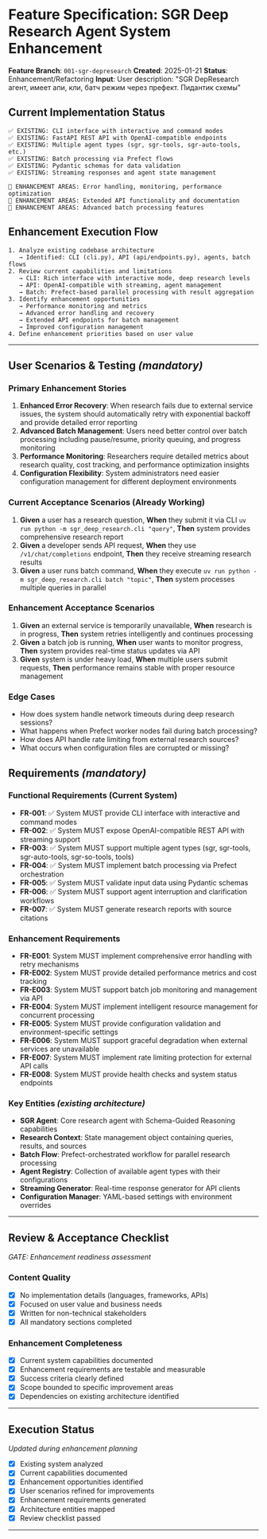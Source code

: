 # Feature Specification: SGR Deep Research Agent System Enhancement

**Feature Branch**: `001-sgr-depresearch`
**Created**: 2025-01-21
**Status**: Enhancement/Refactoring
**Input**: User description: "SGR DepResearch агент, имеет апи, кли, батч режим через префект. Пидантик схемы"

## Current Implementation Status
```
✅ EXISTING: CLI interface with interactive and command modes
✅ EXISTING: FastAPI REST API with OpenAI-compatible endpoints
✅ EXISTING: Multiple agent types (sgr, sgr-tools, sgr-auto-tools, etc.)
✅ EXISTING: Batch processing via Prefect flows
✅ EXISTING: Pydantic schemas for data validation
✅ EXISTING: Streaming responses and agent state management

🔄 ENHANCEMENT AREAS: Error handling, monitoring, performance optimization
🔄 ENHANCEMENT AREAS: Extended API functionality and documentation
🔄 ENHANCEMENT AREAS: Advanced batch processing features
```

## Enhancement Execution Flow
```
1. Analyze existing codebase architecture
   → Identified: CLI (cli.py), API (api/endpoints.py), agents, batch flows
2. Review current capabilities and limitations
   → CLI: Rich interface with interactive mode, deep research levels
   → API: OpenAI-compatible with streaming, agent management
   → Batch: Prefect-based parallel processing with result aggregation
3. Identify enhancement opportunities
   → Performance monitoring and metrics
   → Advanced error handling and recovery
   → Extended API endpoints for batch management
   → Improved configuration management
4. Define enhancement priorities based on user value
```

---

## User Scenarios & Testing *(mandatory)*

### Primary Enhancement Stories
1. **Enhanced Error Recovery**: When research fails due to external service issues, the system should automatically retry with exponential backoff and provide detailed error reporting
2. **Advanced Batch Management**: Users need better control over batch processing including pause/resume, priority queuing, and progress monitoring
3. **Performance Monitoring**: Researchers require detailed metrics about research quality, cost tracking, and performance optimization insights
4. **Configuration Flexibility**: System administrators need easier configuration management for different deployment environments

### Current Acceptance Scenarios (Already Working)
1. **Given** a user has a research question, **When** they submit it via CLI `uv run python -m sgr_deep_research.cli "query"`, **Then** system provides comprehensive research report
2. **Given** a developer sends API request, **When** they use `/v1/chat/completions` endpoint, **Then** they receive streaming research results
3. **Given** a user runs batch command, **When** they execute `uv run python -m sgr_deep_research.cli batch "topic"`, **Then** system processes multiple queries in parallel

### Enhancement Acceptance Scenarios
1. **Given** an external service is temporarily unavailable, **When** research is in progress, **Then** system retries intelligently and continues processing
2. **Given** a batch job is running, **When** user wants to monitor progress, **Then** system provides real-time status updates via API
3. **Given** system is under heavy load, **When** multiple users submit requests, **Then** performance remains stable with proper resource management

### Edge Cases
- How does system handle network timeouts during deep research sessions?
- What happens when Prefect worker nodes fail during batch processing?
- How does API handle rate limiting from external research sources?
- What occurs when configuration files are corrupted or missing?

## Requirements *(mandatory)*

### Functional Requirements (Current System)
- **FR-001**: ✅ System MUST provide CLI interface with interactive and command modes
- **FR-002**: ✅ System MUST expose OpenAI-compatible REST API with streaming support
- **FR-003**: ✅ System MUST support multiple agent types (sgr, sgr-tools, sgr-auto-tools, sgr-so-tools, tools)
- **FR-004**: ✅ System MUST implement batch processing via Prefect orchestration
- **FR-005**: ✅ System MUST validate input data using Pydantic schemas
- **FR-006**: ✅ System MUST support agent interruption and clarification workflows
- **FR-007**: ✅ System MUST generate research reports with source citations

### Enhancement Requirements
- **FR-E001**: System MUST implement comprehensive error handling with retry mechanisms
- **FR-E002**: System MUST provide detailed performance metrics and cost tracking
- **FR-E003**: System MUST support batch job monitoring and management via API
- **FR-E004**: System MUST implement intelligent resource management for concurrent processing
- **FR-E005**: System MUST provide configuration validation and environment-specific settings
- **FR-E006**: System MUST support graceful degradation when external services are unavailable
- **FR-E007**: System MUST implement rate limiting protection for external API calls
- **FR-E008**: System MUST provide health checks and system status endpoints

### Key Entities *(existing architecture)*
- **SGR Agent**: Core research agent with Schema-Guided Reasoning capabilities
- **Research Context**: State management object containing queries, results, and sources
- **Batch Flow**: Prefect-orchestrated workflow for parallel research processing
- **Agent Registry**: Collection of available agent types with their configurations
- **Streaming Generator**: Real-time response generator for API clients
- **Configuration Manager**: YAML-based settings with environment overrides

---

## Review & Acceptance Checklist
*GATE: Enhancement readiness assessment*

### Content Quality
- [x] No implementation details (languages, frameworks, APIs)
- [x] Focused on user value and business needs
- [x] Written for non-technical stakeholders
- [x] All mandatory sections completed

### Enhancement Completeness
- [x] Current system capabilities documented
- [x] Enhancement requirements are testable and measurable
- [x] Success criteria clearly defined
- [x] Scope bounded to specific improvement areas
- [x] Dependencies on existing architecture identified

---

## Execution Status
*Updated during enhancement planning*

- [x] Existing system analyzed
- [x] Current capabilities documented
- [x] Enhancement opportunities identified
- [x] User scenarios refined for improvements
- [x] Enhancement requirements generated
- [x] Architecture entities mapped
- [x] Review checklist passed

---
